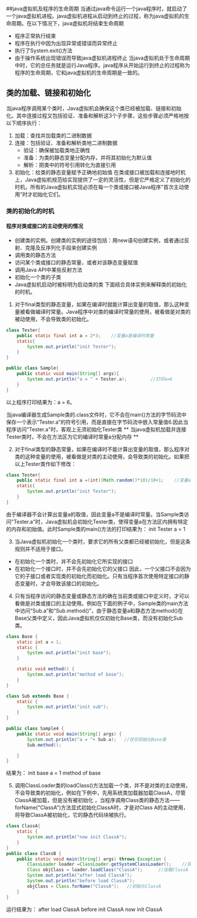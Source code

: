 ##java虚拟机及程序的生命周期
当通过java命令运行一个java程序时，就启动了一个java虚拟机进程。java虚拟机进程从启动到终止的过程，称为java虚拟机的生命周期。在以下情况下，java虚拟机将结束生命周期
* 程序正常执行结束
* 程序在执行中因为出现异常或错误而异常终止
* 执行了System.exit()方法
* 由于操作系统出现错误而导致java虚拟机进程终止
当java虚拟机处于生命周期中时，它的总任务就是运行Java程序。java程序从开始运行到终止的过程称为程序的生命周期，它和java虚拟机的生命周期是一致的。

## 类的加载、链接和初始化
当java程序调用某个类时，Java虚拟机会确保这个类已经被加载、链接和初始化。其中连接过程又包括验证、准备和解析这3个子步骤，这些步骤必须严格地按以下顺序执行：
1. 加载：查找并加载类的二进制数据
2. 连接：包括验证、准备和解析类地二进制数据
    * 验证：确保被加载类地正确性
    * 准备：为类的静态变量分配内存，并将其初始化为默认值
    * 解析：把类中的符号引用转化为直接引用
3. 初始化：给类的静态变量赋予正确地初始值
在类或接口被加载和连接地时机上，Java虚拟机规范给实现提供了一定的灵活性，但是它严格定义了初始化的时机，所有的Java虚拟机实现必须在每一个类或接口被Java程序"首次主动使用"时才初始化它们。

### 类的初始化的时机
#### 程序对类或接口的主动使用的情况
* 创建类的实例。创建类的实例的途径包括：用new语句创建实例，或者通过反射、克隆及反序列化手段来创建实例
* 调用类的静态方法
* 访问某个类或接口的静态常量，或者对该静态变量赋值
* 调用Java API中某些反射方法
* 初始化一个类的子类
* Java虚拟机启动时被标明为启动类的类
下面结合具体实例来解释类的初始化的时机。
1. 对于final类型的静态变量，如果在编译时就能计算出变量的取值，那么这种变量被看做编译时常量。Java程序中对类的编译时常量的使用，被看做是对类的被动使用，不会导致类的初始化。
```java
class Tester{
    public static final int a = 2*3;    //变量a是编译时常量
    static{
        System.out.println("init Tester");
    }
}

public class Sample{
    public static void main(String[] args){
        System.out.println("a = " + Tester.a);         //打印a=6
    }
}
```
以上程序打印结果为：a = 6。

当java编译器生成Sample类的.class文件时，它不会在main()方法的字节码流中保存一个表示“Tester.a”的符号引用，而是直接在字节码流中嵌入常量值6.因此当程序访问"Tester.a"时，客观上无须初始化Tester类
** 当java虚拟机加载并连接Tester类时，不会在方法区为它的编译时常量a分配内存 **

2. 对于final类型的静态常量，如果在编译时不能计算出变量的取值，那么程序对类的这种变量的使用，被看做是对类的主动使用，会导致类的初始化。如果把以上Tester类作如下修改：
```java
class Tester{
    public static final int a =(int)(Math.random()*10)/10+1;    //变量a是编译时常量
    static{
        System.out.println("init Tester");
    }
}
```

由于编译器不会计算出变量a的取值，因此变量a不是编译时常量。当Sample类访问"Tester.a"时，Java虚拟机会初始化Tester类，使得变量a在方法区内拥有特定的内存和初始值。此时Sample类的main()方法的打印结果为：
init Tester
a = 1

3. 当Java虚拟机初始化一个类时，要求它的所有父类都已经被初始化，但是这条规则并不适用于接口。
* 在初始化一个类时，并不会先初始化它所实现的接口
* 在初始化一个接口时，并不会先初始化它的父接口
因此，一个父接口不会因为它的子接口或者实现类的初始化而初始化。只有当程序首次使用特定接口的静态变量时，才会导致该接口的初始化。

4. 只有当程序访问的静态变量或静态方法的确在当前类或接口中定义时，才可以看做是对类或接口的主动使用。例如在下面的例子中，Sample类的main方法中访问“Sub.a”和“Sub.method()”，由于静态变量a和静态方法method()在Base父类中定义，因此Java虚拟机仅仅初始化Base类，而没有初始化Sub类。
```java
class Base {
    static int a = 1;
    static {
        System.out.println("init base");
    }

    static void method() {
        System.out.println("method of base");
    }
}

class Sub extends Base {
    static {
        System.out.println("init sub");
    }
}

public class Sample4 {
    public static void main(String[] args) {
        System.out.println("a = "+ Sub.a);   //仅仅初始化Base类
        Sub.method();

    }
}

```
结果为：
init base
a = 1
method of base

5. 调用ClassLoader类的loadClass()方法加载一个类，并不是对类的主动使用，不会导致类的初始化，例如在下例中，先用系统类加载器加载ClassA，尽管ClassA被加载，但是没有被初始化 ，当程序调用Class类的静态方法——forName("ClassA")方法显式初始化ClassA时，才是对Class A的主动使用，将导致ClassA被初始化，它的静态代码块被执行。
```java
class ClassA{
    static {
        System.out.println("now init ClassA");
    }
}
public class ClassB {
    public static void main(String[] args) throws Exception {
        ClassLoader loader =ClassLoader.getSystemClassLoader();    //获得系统类加载器
        Class objClass = loader.loadClass("ClassA");      //加载ClassA
        System.out.println("after load ClassA");
        System.out.println("before load ClassA");
        objClass = Class.forName("ClassA");   //初始化ClassA
    }
}
```
运行结果为：
after load ClassA
before init ClassA
now init ClassA